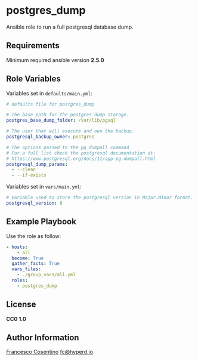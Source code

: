 # postgres_dump

Ansible role to run a full postgresql database dump.

## Requirements

Minimum required ansible version **2.5.0**

## Role Variables

Variables set in `defaults/main.yml`:

```yaml
# defaults file for postgres_dump

# The base path for the postgres dump storage.
postgres_base_dump_folder: /var/lib/pgsql

# The user that will execute and own the backup.
postgresql_backup_owner: postgres

# The options passed to the pg_dumpall command
# For a full list check the postgresql documentation at:
# https://www.postgresql.org/docs/11/app-pg-dumpall.html
postgresql_dump_params:
  - --clean
  - --if-exists
```

Variables set in `vars/main.yml`:

```yaml
# Variable used to store the postgresql version in Major.Minor format.
postgresql_version: 0
```

## Example Playbook

Use the role as follow:

```yaml
- hosts:
    - all
  become: True
  gather_facts: True
  vars_files:
    - ./group_vars/all.yml
  roles:
    - postgres_dump
 ```

## License

**CC0 1.0**

## Author Information

[Francesco Cosentino](https://www.linkedin.com/in/francesco-cosentino/) <fc@hyperd.io>
